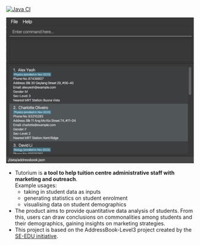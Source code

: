 [![Java CI](https://github.com/AY2324S1-CS2103T-W13-2/tp/actions/workflows/gradle.yml/badge.svg)](https://github.com/AY2324S1-CS2103T-W13-2/tp/actions/workflows/gradle.yml)

![Ui](docs/images/Ui.png)

* Tutorium is **a tool to help tuition centre administrative staff with marketing and outreach**.<br>
  Example usages:
  * taking in student data as inputs
  * generating statistics on student enrolment
  * visualising data on student demographics
* The product aims to provide quantitative data analysis of students. From this, users can draw conclusions on commonalities among students and their demographics, gaining insights on marketing strategies.
* This project is based on the AddressBook-Level3 project created by the [SE-EDU initiative](https://se-education.org).
